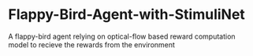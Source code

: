 # Flappy-Bird-Agent-with-StimuliNet
A flappy-bird agent relying on optical-flow based reward computation model to recieve the rewards from the environment
